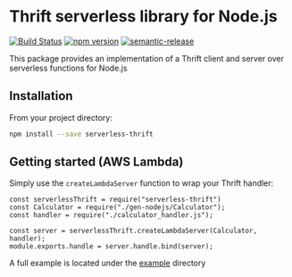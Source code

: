 # Thrift serverless library for Node.js
[![Build Status](https://travis-ci.com/galbash/serverless-rpc.svg?token=wsveVqcNtBtmq6jpZfSf&branch=master)](https://travis-ci.com/galbash/serverless-rpc)
[![npm version](https://badge.fury.io/js/serverless-thrift.svg)](https://badge.fury.io/js/serverless-thrift)
[![semantic-release](https://img.shields.io/badge/%20%20%F0%9F%93%A6%F0%9F%9A%80-semantic--release-e10079.svg)](https://github.com/semantic-release/semantic-release)

This package provides an implementation of a Thrift client and server over serverless functions
for Node.js

## Installation

From your project directory:

```sh
npm install --save serverless-thrift
```

## Getting started (AWS Lambda)

Simply use the `createLambdaServer` function to wrap your Thrift handler:

```node
const serverlessThrift = require("serverless-thrift")
const Calculator = require("./gen-nodejs/Calculator");
const handler = require("./calculator_handler.js");

const server = serverlessThrift.createLambdaServer(Calculator, handler);
module.exports.handle = server.handle.bind(server);
```

A full example is located under the [example](./example) directory

